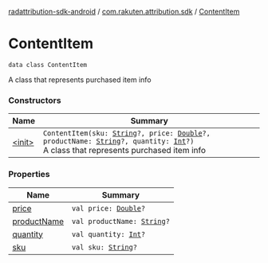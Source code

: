 [radattribution-sdk-android](../../index.md) / [com.rakuten.attribution.sdk](../index.md) / [ContentItem](./index.md)

# ContentItem

`data class ContentItem`

A class that represents purchased item info

### Constructors

| Name | Summary |
|---|---|
| [&lt;init&gt;](-init-.md) | `ContentItem(sku: `[`String`](https://kotlinlang.org/api/latest/jvm/stdlib/kotlin/-string/index.html)`?, price: `[`Double`](https://kotlinlang.org/api/latest/jvm/stdlib/kotlin/-double/index.html)`?, productName: `[`String`](https://kotlinlang.org/api/latest/jvm/stdlib/kotlin/-string/index.html)`?, quantity: `[`Int`](https://kotlinlang.org/api/latest/jvm/stdlib/kotlin/-int/index.html)`?)`<br>A class that represents purchased item info |

### Properties

| Name | Summary |
|---|---|
| [price](price.md) | `val price: `[`Double`](https://kotlinlang.org/api/latest/jvm/stdlib/kotlin/-double/index.html)`?` |
| [productName](product-name.md) | `val productName: `[`String`](https://kotlinlang.org/api/latest/jvm/stdlib/kotlin/-string/index.html)`?` |
| [quantity](quantity.md) | `val quantity: `[`Int`](https://kotlinlang.org/api/latest/jvm/stdlib/kotlin/-int/index.html)`?` |
| [sku](sku.md) | `val sku: `[`String`](https://kotlinlang.org/api/latest/jvm/stdlib/kotlin/-string/index.html)`?` |
